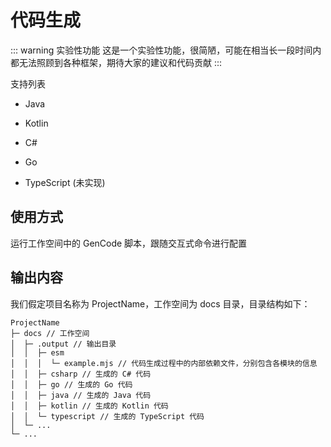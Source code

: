 # 代码生成

::: warning 实验性功能
这是一个实验性功能，很简陋，可能在相当长一段时间内都无法照顾到各种框架，期待大家的建议和代码贡献
:::

支持列表

- Java

- Kotlin

- C#

- Go

- TypeScript (未实现)

## 使用方式

运行工作空间中的 GenCode 脚本，跟随交互式命令进行配置

## 输出内容

我们假定项目名称为 ProjectName，工作空间为 docs 目录，目录结构如下：

```text
ProjectName
├─ docs // 工作空间
│  ├─ .output // 输出目录
│  │  ├─ esm
│  │  │  └─ example.mjs // 代码生成过程中的内部依赖文件，分别包含各模块的信息
│  │  ├─ csharp // 生成的 C# 代码
│  │  ├─ go // 生成的 Go 代码
│  │  ├─ java // 生成的 Java 代码
│  │  ├─ kotlin // 生成的 Kotlin 代码
│  │  └─ typescript // 生成的 TypeScript 代码
│  └─ ...
└─ ...

```

